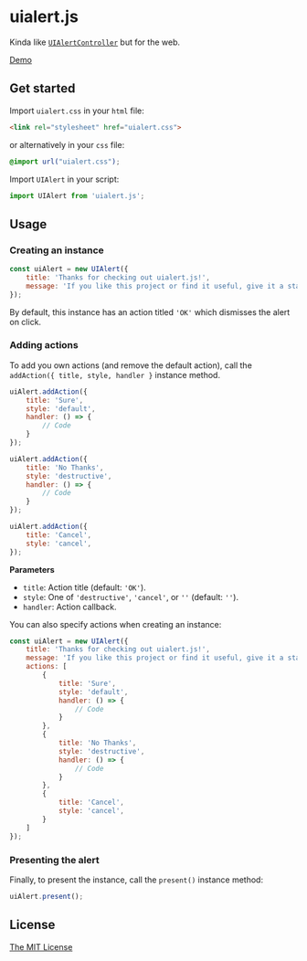 # uialert.js

Kinda like [`UIAlertController`](https://developer.apple.com/documentation/uikit/uialertcontroller) but for the web.

[Demo](https://therealfoxster.github.io/uialert.js/)

## Get started

Import `uialert.css` in your `html` file:

```html
<link rel="stylesheet" href="uialert.css">
```

or alternatively in your `css` file:

```css
@import url("uialert.css");
```

Import `UIAlert` in your script:

```js
import UIAlert from 'uialert.js';
```

## Usage

### Creating an instance

```js
const uiAlert = new UIAlert({
    title: 'Thanks for checking out uialert.js!',
    message: 'If you like this project or find it useful, give it a star on GitHub!',
});
```

By default, this instance has an action titled `'OK'` which dismisses the alert on click.

### Adding actions

To add you own actions (and remove the default action), call the `addAction({ title, style, handler }` instance method.

```js
uiAlert.addAction({
    title: 'Sure',
    style: 'default',
    handler: () => {
        // Code
    }
});

uiAlert.addAction({
    title: 'No Thanks',
    style: 'destructive',
    handler: () => {
        // Code
    }
});

uiAlert.addAction({
    title: 'Cancel',
    style: 'cancel',
});
```

**Parameters**

- `title`: Action title (default: `'OK'`).
- `style`: One of `'destructive'`, `'cancel'`, or `''` (default: `''`).
- `handler`: Action callback.

You can also specify actions when creating an instance:

```js
const uiAlert = new UIAlert({
    title: 'Thanks for checking out uialert.js!',
    message: 'If you like this project or find it useful, give it a star on GitHub!',
    actions: [
        {
            title: 'Sure',
            style: 'default',
            handler: () => {
                // Code
            }
        },
        {
            title: 'No Thanks',
            style: 'destructive',
            handler: () => {
                // Code
            }
        },
        {
            title: 'Cancel',
            style: 'cancel',
        }
    ]
});
```

### Presenting the alert

Finally, to present the instance, call the `present()` instance method:
```js
uiAlert.present();
```

## License
[The MIT License](https://github.com/therealFoxster/uialert.js/blob/master/LICENSE.md)
